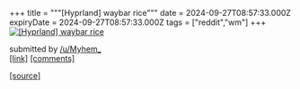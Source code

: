 +++
title = """[Hyprland] waybar rice"""
date = 2024-09-27T08:57:33.000Z
expiryDate = 2024-09-27T08:57:33.000Z
tags = ["reddit","wm"]
+++
[![[Hyprland] waybar rice ](https://preview.redd.it/5mjj372pgbrd1.png?width=640&crop=smart&auto=webp&s=1a607c64f890b3cb57b5eb8ca3961f3d239237bd "[Hyprland] waybar rice ")](https://www.reddit.com/r/unixporn/comments/1fqjcjq/hyprland_waybar_rice/)

submitted by [/u/Myhem\_](https://www.reddit.com/user/Myhem_)  
[\[link\]](https://i.redd.it/5mjj372pgbrd1.png) [\[comments\]](https://www.reddit.com/r/unixporn/comments/1fqjcjq/hyprland_waybar_rice/)

[[source]](https://www.reddit.com/r/unixporn/comments/1fqjcjq/hyprland_waybar_rice/)
